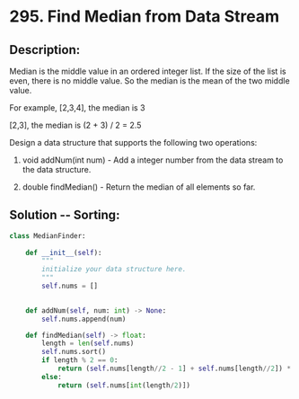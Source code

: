 # 295. Find Median from Data Stream
## Description:
Median is the middle value in an ordered integer list. If the size of the list is even, there is no middle value. So the median is the mean of the two middle value.

For example,
[2,3,4], the median is 3

[2,3], the median is (2 + 3) / 2 = 2.5

Design a data structure that supports the following two operations:

  1. void addNum(int num) - Add a integer number from the data stream to the data structure.
  
  2. double findMedian() - Return the median of all elements so far.
  
  
## Solution -- Sorting:
```python
class MedianFinder:
    
    def __init__(self):
        """
        initialize your data structure here.
        """
        self.nums = []
        

    def addNum(self, num: int) -> None:
        self.nums.append(num)

    def findMedian(self) -> float:
        length = len(self.nums)
        self.nums.sort()
        if length % 2 == 0:
            return (self.nums[length//2 - 1] + self.nums[length//2]) * 0.5
        else:
            return (self.nums[int(length/2)])
```

